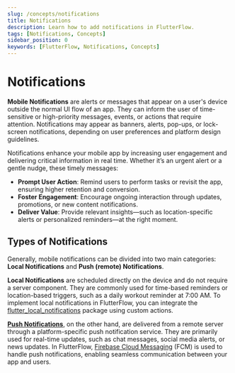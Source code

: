 ```yaml
---
slug: /concepts/notifications
title: Notifications
description: Learn how to add notifications in FlutterFlow.
tags: [Notifications, Concepts]
sidebar_position: 0
keywords: [FlutterFlow, Notifications, Concepts]
---
```


# Notifications

**Mobile Notifications** are alerts or messages that appear on a user's device outside the normal UI flow of an app. They can inform the user of time-sensitive or high-priority messages, events, or actions that require attention. Notifications may appear as banners, alerts, pop-ups, or lock-screen notifications, depending on user preferences and platform design guidelines.

Notifications enhance your mobile app by increasing user engagement and delivering critical information in real time. Whether it’s an urgent alert or a gentle nudge, these timely messages:

- **Prompt User Action**: Remind users to perform tasks or revisit the app, ensuring higher retention and conversion.
- **Foster Engagement**: Encourage ongoing interaction through updates, promotions, or new content notifications.
- **Deliver Value**: Provide relevant insights—such as location-specific alerts or personalized reminders—at the right moment.

## Types of Notifications

Generally, mobile notifications can be divided into two main categories: **Local Notifications** and **Push (remote) Notifications**.

**Local Notifications** are scheduled directly on the device and do not require a server component. They are commonly used for time-based reminders or location-based triggers, such as a daily workout reminder at 7:00 AM. To implement local notifications in FlutterFlow, you can integrate the [flutter_local_notifications](https://pub.dev/packages/flutter_local_notifications) package using custom actions.

**[Push Notifications](push-notifications.md)**, on the other hand, are delivered from a remote server through a platform-specific push notification service. They are primarily used for real-time updates, such as chat messages, social media alerts, or news updates. In FlutterFlow, [Firebase Cloud Messaging](https://firebase.google.com/docs/cloud-messaging) (FCM) is used to handle push notifications, enabling seamless communication between your app and users.